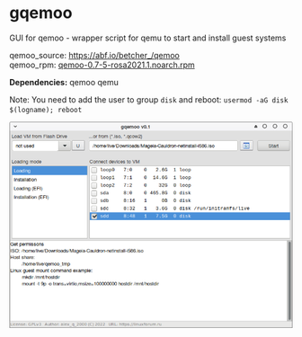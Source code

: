 # gqemoo
GUI for qemoo - wrapper script for qemu to start and install guest systems

qemoo_source: https://abf.io/betcher_/qemoo  
qemoo_rpm: [qemoo-0.7-5-rosa2021.1.noarch.rpm](https://mirror.yandex.ru/rosa/rosa2021.1/repository/x86_64/contrib/release/qemoo-0.7-5-rosa2021.1.noarch.rpm)

**Dependencies:** qemoo qemu  
  
Note: You need to add the user to group `disk` and reboot: `usermod -aG disk $(logname); reboot`
  
![](https://github.com/AKotov-dev/gqemoo/blob/main/ScreenShot1.png)
